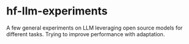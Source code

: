 # hf-llm-experiments
A few general experiments on LLM leveraging open source models for different tasks. Trying to improve performance with adaptation.
